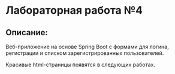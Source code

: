 # Лабораторная работа №4

## Описание:

 Веб-приложение на основе Spring Boot с формами для логина, регистрации и списком зарегистрированных пользователей.
 
 Красивые html-страницы появятся в следующих работах.